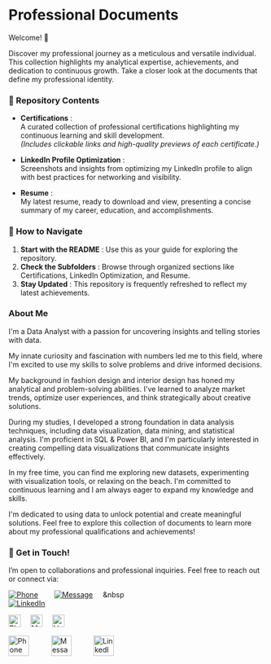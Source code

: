 # Professional Documents 

Welcome! 🎉

Discover my professional journey as a meticulous and versatile individual. This collection highlights my analytical expertise, achievements, and dedication to continuous growth. Take a closer look at the documents that define my professional identity.

### 📂 Repository Contents

- **Certifications** :  
  A curated collection of professional certifications highlighting my continuous learning and skill development.  
  _(Includes clickable links and high-quality previews of each certificate.)_

- **LinkedIn Profile Optimization** :  
  Screenshots and insights from optimizing my LinkedIn profile to align with best practices for networking and visibility.

- **Resume** :  
  My latest resume, ready to download and view, presenting a concise summary of my career, education, and accomplishments.

### 🚀 How to Navigate

1. **Start with the README** : Use this as your guide for exploring the repository.  
2. **Check the Subfolders** : Browse through organized sections like Certifications, LinkedIn Optimization, and Resume.  
3. **Stay Updated** : This repository is frequently refreshed to reflect my latest achievements.

### About Me

I'm a Data Analyst with a passion for uncovering insights and telling stories with data.

My innate curiosity and fascination with numbers led me to this field, where I'm excited to use my skills to solve problems and drive informed decisions.

My background in fashion design and interior design has honed my analytical and problem-solving abilities. I've learned to analyze market trends, optimize user experiences, and think strategically about creative solutions.

During my studies, I developed a strong foundation in data analysis techniques, including data visualization, data mining, and statistical analysis. I'm proficient in SQL & Power BI, and I'm particularly interested in creating compelling data visualizations that communicate insights effectively.

In my free time, you can find me exploring new datasets, experimenting with visualization tools, or relaxing on the beach. I'm committed to continuous learning and I am always eager to expand my knowledge and skills.

I'm dedicated to using data to unlock potential and create meaningful solutions. Feel free to explore this collection of documents to learn more about my professional qualifications and achievements!

### 🌟 Get in Touch!

I’m open to collaborations and professional inquiries. Feel free to reach out or connect via:  

[![Phone](https://img.icons8.com/glyph-neue/64/228BE6/phone.png)](LINK_TO_PHONE)  &nbsp;&nbsp;&nbsp;&nbsp;&nbsp;&nbsp;  [![Message](https://img.icons8.com/ios-glyphs/64/228BE6/filled-message.png)](LINK_TO_MESSAGE)&nbsp;&nbsp;&nbsp;&nbsp;&nbsp;&nbsp  
[![LinkedIn](https://img.icons8.com/ios/64/228BE6/linkedin.png)](LINK_TO_LINKEDIN)

<a href="LINK_TO_PHONE"><img src="https://img.icons8.com/glyph-neue/64/228BE6/phone.png" alt="Phone" width="24" height="24" style="margin-right: 15px;"></a>
<a href="LINK_TO_MESSAGE"><img src="https://img.icons8.com/ios-glyphs/64/228BE6/filled-message.png" alt="Message" width="24" height="24" style="margin-right: 15px;"></a>
<a href="LINK_TO_LINKEDIN"><img src="https://img.icons8.com/ios/64/228BE6/linkedin.png" alt="LinkedIn" width="24" height="24"></a>

<a href="tel:+919940674528"><img src="https://img.icons8.com/glyph-neue/64/228BE6/phone.png" alt="Phone" width="40" height="40" style="margin-right: 20px;"></a>&nbsp;&nbsp;&nbsp;&nbsp;&nbsp;
<a href="mailto:rashidha.abdul@gmail.com"><img src="https://img.icons8.com/ios-glyphs/64/228BE6/filled-message.png" alt="Message" width="40" height="40" style="margin-right: 20px;"></a>&nbsp;&nbsp;&nbsp;&nbsp;&nbsp;
<a href="LINK_TO_LINKEDIN"><img src="https://img.icons8.com/ios/64/228BE6/linkedin.png" alt="LinkedIn" width="40" height="40"></a>

